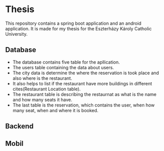 # Thesis

This repository contains a spring boot application and an android application. It is made for my thesis for the Eszterházy Károly Catholic University.

## Database
 - The database contains five table for the apllication. 
 - The users table containing the data about users.
 - The city data is determine the where the reservation is took place and also where is the restaurant.
 - It also helps to list if the restaurant have more buildings in different cites(Restaurant Location table).
 - The restaurant table is describing the restaurnat as what is the name and how many seats it have.
 - The last table is the reservation, which contains the user, when how many seat, when and where it is booked.

## Backend

## Mobil
